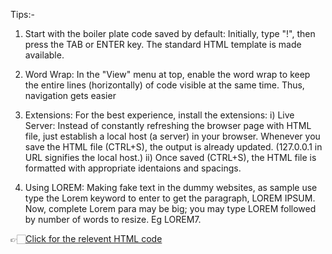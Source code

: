 Tips:-
1) Start with the boiler plate code saved by default:
    Initially, type "!", then press the TAB or ENTER key. The standard HTML template is made available.

2) Word Wrap:
    In the "View" menu at top, enable the word wrap to keep the entire lines (horizontally) of code visible at the same time. Thus, navigation gets easier
3) Extensions:
    For the best experience, install the extensions:
    i) Live Server: Instead of constantly refreshing the browser page with HTML file, just establish a local host (a server) in your browser. Whenever you save the HTML file (CTRL+S), the output is already updated. (127.0.0.1 in URL signifies the local host.)
    ii) Once saved (CTRL+S), the HTML file is formatted with appropriate identaions and spacings.

4) Using LOREM:
    Making fake text in the dummy websites, as sample use type the Lorem keyword to enter to get the paragraph, LOREM IPSUM.
    Now, complete Lorem para may be big; you may type LOREM followed by number of words to resize. Eg LOREM7.

👉🏻[Click for the relevent HTML code](https://github.com/parthgithub-byte/The-Web-Development-Notes/blob/main/First.html )